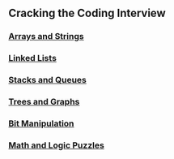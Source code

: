 ## Cracking the Coding Interview

### [Arrays and Strings](arrays-and-strings/arrays-and-strings.md)

### [Linked Lists](linked-lists/linked-lists.md)

### [Stacks and Queues](stacks-and-queues/stacks-and-queues.md)

### [Trees and Graphs](trees-and-graphs/trees-and-graphs.md)

### [Bit Manipulation](bit-manipulation/bit-manipulation.md)

### [Math and Logic Puzzles](math-and-logic-puzzles/math-and-logic-puzzles.md)